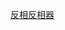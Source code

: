 [反相](Digital-Logic-Design/docs/knowledge-network-database-repository/反相.md)[反相器](Digital-Logic-Design/docs/knowledge-network-database-repository/反相器.md)